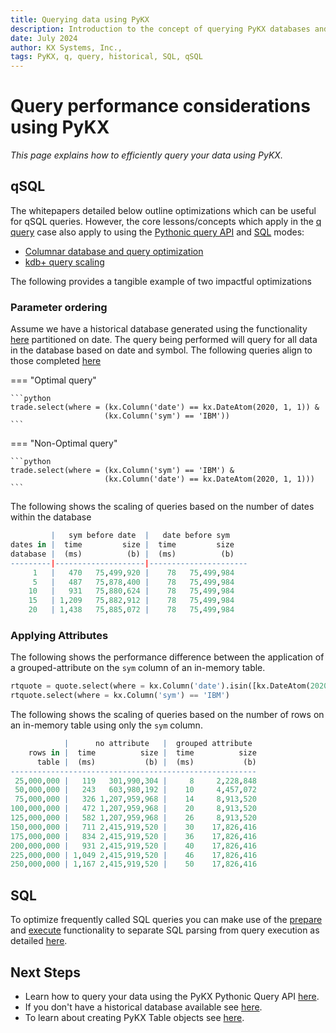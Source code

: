 ```yaml
---
title: Querying data using PyKX
description: Introduction to the concept of querying PyKX databases and tables
date: July 2024
author: KX Systems, Inc.,
tags: PyKX, q, query, historical, SQL, qSQL
---
```


# Query performance considerations using PyKX

_This page explains how to efficiently query your data using PyKX._

## qSQL

The whitepapers detailed below outline optimizations which can be useful for qSQL queries. However, the core lessons/concepts which apply in the [q query](./qquery.md) case also apply to using the [Pythonic query API](./pyquery.md) and [SQL](./sql.md) modes:

- [Columnar database and query optimization](https://code.kx.com/q/wp/columnar-database/)
- [kdb+ query scaling](https://code.kx.com/q/wp/query-scaling/)

The following provides a tangible example of two impactful optimizations

### Parameter ordering

Assume we have a historical database generated using the functionality [here](../../advanced/database/index.md) partitioned on date. The query being performed will query for all data in the database based on date and symbol. The following queries align to those completed [here](https://code.kx.com/q/wp/columnar-database/#query-structure-example)

=== "Optimal query"

	```python
	trade.select(where = (kx.Column('date') == kx.DateAtom(2020, 1, 1)) &
	                     (kx.Column('sym') == 'IBM'))
	```

=== "Non-Optimal query"

	```python
	trade.select(where = (kx.Column('sym') == 'IBM') &
	                     (kx.Column('date') == kx.DateAtom(2020, 1, 1)))
	```

The following shows the scaling of queries based on the number of dates within the database

```q
         |   sym before date  |   date before sym
dates in |  time         size |  time         size
database |  (ms)          (b) |  (ms)          (b) 
---------|--------------------|----------------------
     1   |   470   75,499,920 |    78   75,499,984
     5   |   487   75,878,400 |    78   75,499,984
    10   |   931   75,880,624 |    78   75,499,984
    15   | 1,209   75,882,912 |    78   75,499,984
    20   | 1,438   75,885,072 |    78   75,499,984
```

### Applying Attributes

The following shows the performance difference between the application of a grouped-attribute on the `sym` column of an in-memory table.

```python
rtquote = quote.select(where = kx.Column('date').isin([kx.DateAtom(2020, 1, 1)]).grouped('sym')
rtquote.select(where = kx.Column('sym') == 'IBM')
```

The following shows the scaling of queries based on the number of rows on an in-memory table using only the `sym` column.

```q
            |      no attribute   |  grouped attribute 
    rows in |  time          size |  time          size 
      table |  (ms)           (b) |  (ms)           (b) 
-------------------------------------------------------
 25,000,000 |   119   301,990,304 |     8     2,228,848
 50,000,000 |   243   603,980,192 |    10     4,457,072
 75,000,000 |   326 1,207,959,968 |    14     8,913,520
100,000,000 |   472 1,207,959,968 |    20     8,913,520
125,000,000 |   582 1,207,959,968 |    26     8,913,520
150,000,000 |   711 2,415,919,520 |    30    17,826,416
175,000,000 |   834 2,415,919,520 |    36    17,826,416
200,000,000 |   931 2,415,919,520 |    40    17,826,416
225,000,000 | 1,049 2,415,919,520 |    46    17,826,416
250,000,000 | 1,167 2,415,919,520 |    50    17,826,416
```

## SQL

To optimize frequently called SQL queries you can make use of the [prepare](../../../api/query.md#pykx.query.SQL.prepare) and [execute](../../../api/query.md#pykx.query.SQL.execute) functionality to separate SQL parsing from query execution as detailed [here](https://code.kx.com/insights/1.10/core/sql.html#prepare-and-execute).

## Next Steps

- Learn how to query your data using the PyKX Pythonic Query API [here](pyquery.md).
- If you don't have a historical database available see [here](../../advanced/database/index.md).
- To learn about creating PyKX Table objects see [here](../../../examples/interface-overview.ipynb).
